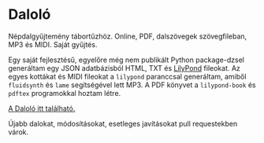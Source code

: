 Daloló
======

Népdalgyűjtemény tábortűzhöz. 
Online, PDF, dalszövegek szövegfileban, MP3 és MIDI. Saját gyűjtés.

Egy saját fejlesztésű, egyelőre még nem publikált Python package-dzsel generáltam egy JSON adatbázisból HTML, TXT és [LilyPond](http://lilypond.org/) fileokat.
Az egyes kottákat és MIDI fileokat a `lilypond` paranccsal generáltam, amiből `fluidsynth` és `lame` segítségével lett MP3. 
A PDF könyvet a `lilypond-book` és `pdftex` programokkal hoztam létre.

[A Daloló itt található.](http://andrashann.github.io/dalolo)

Újabb dalokat, módosításokat, esetleges javításokat pull requestekben várok.